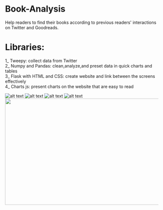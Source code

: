 # Book-Analysis
Help readers to find their books according to previous readers' interactions on Twitter and Goodreads.
# Libraries:
1_ Tweepy: collect data from Twitter  
2_ Numpy and Pandas: clean,analyze,and preset data in quick charts and tables   
3_ Flask with HTML and CSS: create website and link between the screens effectively   
4_ Charts js: present charts on the website that are easy to read   

![alt text](https://cv-website-hana.herokuapp.com/static/0.png)
![alt text](https://cv-website-hana.herokuapp.com/static/1.png)
![alt text](https://cv-website-hana.herokuapp.com/static/2.png)
![alt text](https://cv-website-hana.herokuapp.com/static/3.png)
<img src="https://cv-website-hana.herokuapp.com/static/0.png" width="550" height="350" />
